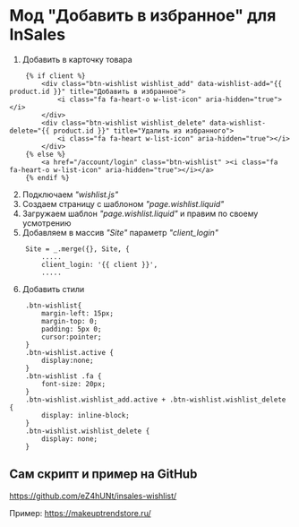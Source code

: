 # Мод "Добавить в избранное" для InSales
1. Добавить в карточку товара 
```
	{% if client %}
		<div class="btn-wishlist wishlist_add" data-wishlist-add="{{ product.id }}" title="Добавить в избранное">
			<i class="fa fa-heart-o w-list-icon" aria-hidden="true"></i>
		</div>
		<div class="btn-wishlist wishlist_delete" data-wishlist-delete="{{ product.id }}" title="Удалить из избранного">
			<i class="fa fa-heart w-list-icon" aria-hidden="true"></i>
		</div>
	{% else %}
		<a href="/account/login" class="btn-wishlist" ><i class="fa fa-heart-o w-list-icon" aria-hidden="true"></i></a>
	{% endif %}
```
2. Подключаем *"wishlist.js"*
3. Создаем страницу с шаблоном *"page.wishlist.liquid"*
4. Загружаем шаблон *"page.wishlist.liquid"* и правим по своему усмотрению
5. Добавляем в массив *"Site"* параметр *"client_login"*
```
	Site = _.merge({}, Site, {
		.....
		client_login: '{{ client }}',
		.....
```
			
6. Добавить стили
```
	.btn-wishlist{
		margin-left: 15px;
		margin-top: 0;
		padding: 5px 0;
		cursor:pointer;
	}
	.btn-wishlist.active {
		display:none;
	}
	.btn-wishlist .fa {
		font-size: 20px;
	}
	.btn-wishlist.wishlist_add.active + .btn-wishlist.wishlist_delete {
		display: inline-block;
	}
	.btn-wishlist.wishlist_delete {
		display: none;
	}
```
## Сам скрипт и пример на GitHub
https://github.com/eZ4hUNt/insales-wishlist/

Пример: https://makeuptrendstore.ru/
